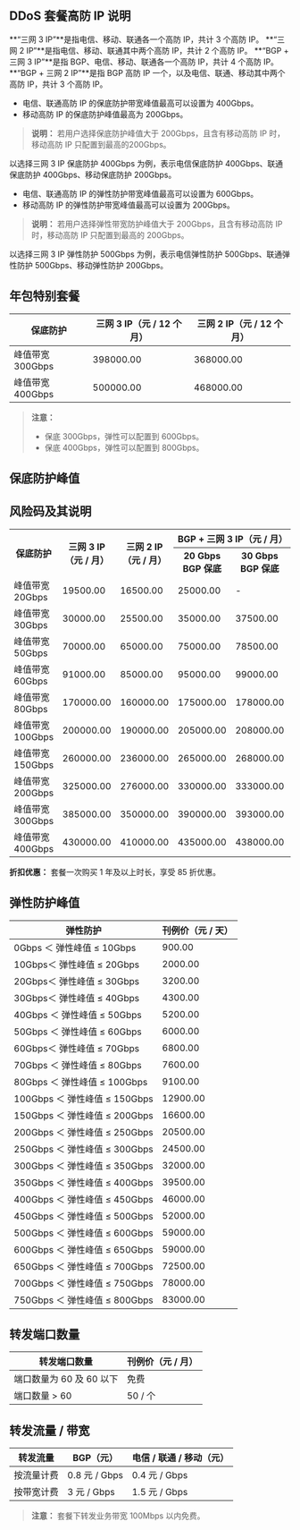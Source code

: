 ## DDoS 套餐高防 IP 说明

**“三网 3 IP”**是指电信、移动、联通各一个高防 IP，共计 3 个高防 IP。
**“三网 2 IP”**是指电信、移动、联通其中两个高防 IP，共计 2 个高防 IP。
**“BGP + 三网 3 IP”**是指 BGP、电信、移动、联通各一个高防 IP，共计 4 个高防 IP。
**“BGP + 三网 2 IP”**是指 BGP 高防 IP 一个，以及电信、联通、移动其中两个高防 IP，共计 3 个高防 IP。

- 电信、联通高防 IP 的保底防护带宽峰值最高可以设置为 400Gbps。
- 移动高防 IP 的保底防护峰值最高为 200Gbps。

>**说明：**
>若用户选择保底防护峰值大于 200Gbps，且含有移动高防 IP 时，移动高防 IP 只配置到最高的200Gbps。

以选择三网 3 IP 保底防护 400Gbps 为例，表示电信保底防护 400Gbps、联通保底防护 400Gbps、移动保底防护 200Gbps。


- 电信、联通高防 IP 的弹性防护带宽峰值最高可以设置为 600Gbps。
- 移动高防 IP 的弹性防护带宽峰值最高可以设置为 200Gbps。

>**说明：**
> 若用户选择弹性带宽防护峰值大于 200Gbps，且含有移动高防 IP 时，移动高防 IP 只配置到最高的 200Gbps。

以选择三网 3 IP 弹性防护 500Gbps 为例，表示电信弹性防护 500Gbps、联通弹性防护 500Gbps、移动弹性防护 200Gbps。

## 年包特别套餐
|保底防护|三网 3 IP（元 / 12 个月）|三网 2 IP（元 / 12 个月）
|-|-|-|
|峰值带宽 300Gbps|398000.00|368000.00|
|峰值带宽 400Gbps|500000.00|468000.00|

>**注意：**
>- 保底 300Gbps，弹性可以配置到 600Gbps。
>- 保底 400Gbps，弹性可以配置到 800Gbps。

## 保底防护峰值
## 风险码及其说明

<table>
<tr>
<th rowspan="2">保底防护</th>
<th rowspan="2">三网 3 IP（元 / 月）</th>
<th rowspan="2">三网 2 IP（元 / 月）</th>
<th colspan="2">BGP + 三网 3 IP（元 / 月）
</th>
<th colspan="2">BGP + 三网 2 IP（元 / 月）</th>
</tr>

<tr>
<th>20 Gbps BGP 保底</th>
<th>30 Gbps BGP 保底</th>
<th>20 Gbps BGP 保底</th>
<th>30 Gbps BGP 保底</th>
</tr>

<tr>
<td>峰值带宽 20Gbps</td>
<td>19500.00</td>
<td>16500.00</td>
<td>25000.00</td>
<td>-</td>
<td>23000.00</td>
<td>-</td>
</tr>

<tr>
<td>峰值带宽 30Gbps</td>
<td>30000.00</td>
<td>25500.00</td>
<td>35000.00</td>
<td>37500.00</td>
<td>30500.00</td>
<td>33000.00</td>
</tr>

<tr>
<td>峰值带宽 50Gbps</td>
<td>70000.00</td>
<td>65000.00</td>
<td>75000.00</td>
<td>78500.00</td>
<td>70000.00</td>
<td>73500.00</td>
</tr>

<tr>
<td>峰值带宽 60Gbps</td>
<td>91000.00</td>
<td>85000.00</td>
<td>95000.00</td>
<td>99000.00</td>
<td>90000.00</td>
<td>93000.00</td>
</tr>

<tr>
<td>峰值带宽 80Gbps</td>
<td>170000.00</td>
<td>160000.00</td>
<td>175000.00</td>
<td>178000.00</td>
<td>165000.00</td>
<td>168000.00</td>
</tr>

<tr>
<td>峰值带宽 100Gbps</td>
<td>200000.00</td>
<td>190000.00</td>
<td>205000.00</td>
<td>208000.00</td>
<td>195000.00</td>
<td>198000.00</td>
</tr>

<tr>
<td>峰值带宽 150Gbps</td>
<td>260000.00</td>
<td>236000.00</td>
<td>265000.00</td>
<td>268000.00</td>
<td>241000.00</td>
<td>244000.00</td>
</tr>

<tr>
<td>峰值带宽 200Gbps</td>
<td>325000.00</td>
<td>276000.00</td>
<td>330000.00</td>
<td>333000.00</td>
<td>281000.00</td>
<td>284000.00</td>
</tr>


<tr>
<td>峰值带宽 300Gbps</td>
<td>385000.00</td>
<td>350000.00</td>
<td>390000.00</td>
<td>393000.00</td>
<td>355000.00</td>
<td>358000.00</td>
</tr>

<tr>
<td>峰值带宽 400Gbps</td>
<td>430000.00</td>
<td>410000.00</td>
<td>435000.00</td>
<td>438000.00</td>
<td>415000.00</td>
<td>418000.00</td>
</tr>
</table>



**折扣优惠：** 套餐一次购买 1 年及以上时长，享受 85 折优惠。

## 弹性防护峰值
| 弹性防护 | 刊例价（元 / 天）|
|---------|---------|
| 0Gbps ＜ 弹性峰值 ≤  10Gbps |900.00|
| 10Gbps＜ 弹性峰值 ≤  20Gbps |2000.00|
| 20Gbps＜ 弹性峰值 ≤  30Gbps |3200.00|
| 30Gbps＜ 弹性峰值 ≤  40Gbps |4300.00|
| 40Gbps ＜ 弹性峰值 ≤  50Gbps |5200.00|
| 50Gbps ＜ 弹性峰值 ≤  60Gbps |6000.00|
| 60Gbps＜ 弹性峰值 ≤  70Gbps | 6800.00|
| 70Gbps ＜ 弹性峰值 ≤  80Gbps |7600.00|
| 80Gbps ＜ 弹性峰值 ≤  100Gbps |9100.00|
| 100Gbps ＜ 弹性峰值 ≤ 150Gbps  |12900.00|
| 150Gbps ＜ 弹性峰值 ≤ 200Gbps|16600.00|
|200Gbps ＜ 弹性峰值 ≤ 250Gbps  |20500.00|
|250Gbps ＜ 弹性峰值 ≤ 300Gbps  |24500.00|
|300Gbps ＜ 弹性峰值 ≤ 350Gbps  |32000.00|
| 350Gbps ＜ 弹性峰值 ≤ 400Gbps | 39500.00|
| 400Gbps ＜ 弹性峰值 ≤  450Gbps |46000.00|
|450Gbps ＜ 弹性峰值 ≤  500Gbps |52000.00|
|500Gbps ＜ 弹性峰值 ≤  600Gbps |59000.00|
|600Gbps ＜ 弹性峰值 ≤  650Gbps |59000.00|
|650Gbps ＜ 弹性峰值 ≤  700Gbps |72500.00|
|700Gbps ＜ 弹性峰值 ≤  750Gbps |78000.00|
|750Gbps ＜ 弹性峰值 ≤  800Gbps |83000.00|


## 转发端口数量
|转发端口数量|刊例价（元 / 月）
|-|-|
|端口数量为 60  及 60 以下|免费|
|端口数量 > 60|50 / 个|

## 转发流量 / 带宽
|转发流量|BGP（元）|电信 / 联通 / 移动（元）|
|-|-|-|
|按流量计费|0.8 元 / Gbps|0.4 元 / Gbps|
|按带宽计费|3 元 / Gbps|1.5 元 / Gbps|

>**注意：**
>套餐下转发业务带宽 100Mbps 以内免费。

